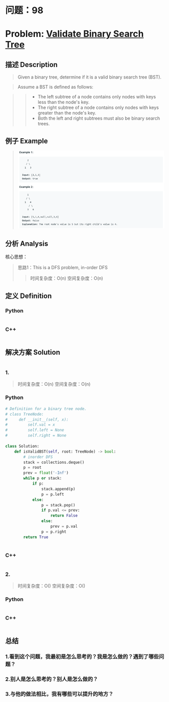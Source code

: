 
# 问题：98
# Problem: [Validate Binary Search Tree](https://leetcode.com/problems/validate-binary-search-tree/)

## 描述 Description
> Given a binary tree, determine if it is a valid binary search tree (BST).

> Assume a BST is defined as follows:

>> * The left subtree of a node contains only nodes with keys less than the node's key.  
>> * The right subtree of a node contains only nodes with keys greater than the node's key.  
>> * Both the left and right subtrees must also be binary search trees.

> ### 

## 例子 Example

> ![example1](../img/98.png)


## 分析 Analysis

核心思想：
> 思路1：This is a DFS problem, in-order DFS
>> 时间复杂度：O(n)
>> 空间复杂度：O(n)


## 定义 Definition

### Python


```python


```

### C++

```c++

```


## 解决方案 Solution
```

```
### 1.

> 时间复杂度：O(n)
> 空间复杂度：O(n)

### Python


```python
# Definition for a binary tree node.
# class TreeNode:
#     def __init__(self, x):
#         self.val = x
#         self.left = None
#         self.right = None

class Solution:
    def isValidBST(self, root: TreeNode) -> bool:
        # inorder DFS
        stack = collections.deque()
        p = root
        prev = float('-Inf')
        while p or stack:
            if p:
                stack.append(p)
                p = p.left
            else:
                p = stack.pop()
                if p.val <= prev:
                    return False
                else:
                    prev = p.val
                p = p.right
        return True
        
```

### C++

```c++

```


### 2.

> 时间复杂度：O()
> 空间复杂度：O()

### Python


```python

```

### C++

```c++

```



## 总结

### 1.看到这个问题，我最初是怎么思考的？我是怎么做的？遇到了哪些问题？


### 2.别人是怎么思考的？别人是怎么做的？


### 3.与他的做法相比，我有哪些可以提升的地方？



```python

```
